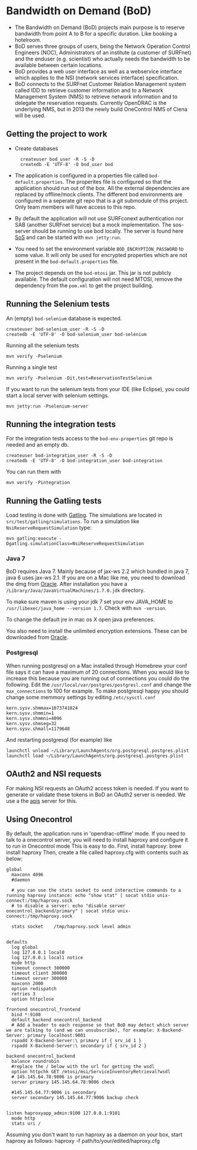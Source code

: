 # Bandwidth on Demand (BoD) #

* The Bandwidth on Demand (BoD) projects main purpose is to reserve
  bandwidth from point A to B for a specific duration. Like booking a
  hotelroom.
* BoD serves three groups of users, being the Network Operation
  Control Engineers (NOC), Administrators of an institute (a customer
  of SURFnet) and the enduser (e.g. scientist) who actually needs the
  bandwidth to be available between certain locations.
* BoD provides a web user interface as well as a webservice interface
  which applies to the NSI (network services interface) specification.
* BoD connects to the SURFnet Customer Relation Management system
  called IDD to retrieve customer information and to a Network
  Management System (NMS) to retrieve network information and to
  delegate the reservation requests. Currently OpenDRAC is the
  underlying NMS, but in 2013 the newly build OneControl NMS of Ciena
  will be used.

## Getting the project to work ##

* Create databases

        createuser bod_user -R -S -D
        createdb -E 'UTF-8' -O bod_user bod

* The application is configured in a properties file called
  `bod-default.properties`. The properites file is configured so that
  the application should run out of the box. All the external
  dependencies are replaced by offline/mock clients. The different bod
  environments are configured in a seperate git repo that is a git
  submodule of this project. Only team members will have access to
  this repo.
* By default the application will not use SURFconext authentication
  nor SAB (another SURFnet service) but a mock implementation. The
  sos-server should be running to use bod locally. The server is found
  here [SoS][sos] and can be started with `mvn jetty:run`.
* You need to set the environment variable `BOD_ENCRYPTION_PASSWORD`
  to some value. It will only be used for encrypted properties which
  are not present in the `bod-default.properties` file.
* The project depends on the `bod-mtosi` jar. This jar is not publicly
  available. The default configuration will not need MTOSI, remove the
  dependency from the `pom.xml` to get the project building.

## Running the Selenium tests ##

An (empty) `bod-selenium` database is expected.

    createuser bod-selenium_user -R -S -D
    createdb -E 'UTF-8' -O bod-selenium_user bod-selenium

Running all the selenium tests

    mvn verify -Pselenium

Running a single test

    mvn verify -Pselenium -Dit.test=ReservationTestSelenium

If you want to run the selenium tests from your IDE (like Eclipse),
you could start a local server with selenium settings.

    mvn jetty:run -Pselenium-server

## Running the integration tests ##

For the integration tests access to the `bod-env-properties` git repo
is needed and an empty db.

    createuser bod-integration_user -R -S -D
    createdb -E 'UTF-8' -O bod-integration_user bod-integration

You can run them with

    mvn verify -Pintegration

## Running the Gatling tests ##

Load testing is done with [Gatling][gatling]. The simulations are
located in `src/test/gatling/simulations`.  To run a simulation like
`NsiReserveRequestSimulation` type:

    mvn gatling:execute -Dgatling.simulationClass=NsiReserveRequestSimulation

### Java 7 ###

BoD requires Java 7. Mainly because of jax-ws 2.2 which bundled in
java 7, java 6 uses jax-ws 2.1. If you are on a Mac like me, you need
to download the dmg from
[Oracle](http://www.oracle.com/technetwork/java/javase/downloads/index.html). After
installation you have a `/Library/Java/JavaVirtualMachines/1.7.0.jdk`
directory.

To make sure maven is using your jdk 7 set your env JAVA_HOME to
``/usr/libexec/java_home --version 1.7``. Check with `mvn -version`.

To change the default jre in mac os X open java preferences.

You also need to install the unlimited encryption extensions. These
can be downloaded from
[Oracle](http://www.oracle.com/technetwork/java/javase/downloads/jce-7-download-432124.html).

### Postgresql

When running postgresql on a Mac installed through Homebrew your conf
file says it can have a maximum of 20 connections. When you would like
to increase this because you are running out of connections you could
do the following. Edit the `/usr/local/var/postgres/postgresl.conf`
and change the `max_connections` to 100 for example.  To make
postgresql happy you should change some memmory settings by editing
`/etc/sysctl.conf`

    kern.sysv.shmmax=1073741824
    kern.sysv.shmmin=1
    kern.sysv.shmmni=4096
    kern.sysv.shmseg=32
    kern.sysv.shmall=1179648

And restarting postgresql (for example) like

    launchctl unload ~/Library/LaunchAgents/org.postgresql.postgres.plist
    launchctl load ~/Library/LaunchAgents/org.postgresql.postgres.plist

## OAuth2 and NSI requests ##

For making NSI requests an OAuth2 access token is needed. If you want
to generate or validate these tokens in BoD an OAuth2 server is
needed. We use a the [apis][apis] server for this.

[jasypt]: http://www.jasypt.org/
[opendrac]: https://www.opendrac.org/
[opendrac-app]: http://drac.surfnet.nl:8443/
[sos]: https://github.com/BandwidthOnDemand/sos-server
[gatling]: http://gatling-tool.org
[apis]: https://github.com/OpenConextApps/apis


## Using Onecontrol
By default, the application runs in 'opendrac-offline' mode. If you need to talk to a onecontrol server, you will need to install haproxy and configure it to run in Onecontrol
mode
This is easy to do. First, install haproxy:
    brew install haproxy
Then, create a file called haproxy.cfg with contents such as below:
```
global
  maxconn 4096
  #daemon

  # you can use the stats socket to send interactive commands to a running haproxy instance: echo "show stat" | socat stdio unix-connect:/tmp/haproxy.sock
  # to disable a server: echo "disable server onecontrol_backend/primary" | socat stdio unix-connect:/tmp/haproxy.sock

  stats socket    /tmp/haproxy.sock level admin


defaults
  log global
  log 127.0.0.1 local0
  log 127.0.0.1 local1 notice
  mode http
  timeout connect 300000
  timeout client 300000
  timeout server 300000
  maxconn 2000
  option redispatch
  retries 3
  option httpclose

frontend onecontrol_frontend
  bind *:9100
  default_backend onecontrol_backend
  # Add a header to each response so that BoD may detect which server we are talking to (and we can unsubscribe), for example: X-Backend-Server: primary localhost:9001
  rspadd X-Backend-Server:\ primary if { srv_id 1 }
  rspadd X-Backend-Server:\ secondary if { srv_id 2 }

backend onecontrol_backend
  balance roundrobin
  #replace the / below with the url for getting the wsdl
  option httpchk GET /mtosi/msi/ServiceInventoryRetrieval?wsdl
  # 145.145.64.78:9006 is primary
  server primary 145.145.64.78:9006 check

  #145.145.64.77:9006 is secondary
  server secondary 145.145.64.77:9006 backup check


listen haproxyapp_admin:9100 127.0.0.1:9101
  mode http
  stats uri /
```

Assuming you don't want to run haproxy as a daemon on your box, start haproxy as follows:
    haproxy -f path/to/your/edited/haproxy.cfg